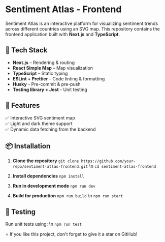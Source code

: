 # Sentiment Atlas - Frontend

Sentiment Atlas is an interactive platform for visualizing sentiment trends across different countries using an SVG map. This repository contains the frontend application built with **Next.js** and **TypeScript**.

## 🔧 Tech Stack

- **Next.js** – Rendering & routing
- **React Simple Map** – Map visualization
- **TypeScript** – Static typing
- **ESLint + Prettier** – Code linting & formatting
- **Husky** - Pre-commit & pre-push
- **Testing library + Jest** - Unit testing

## 🚀 Features

✅ Interactive SVG sentiment map  
✅ Light and dark theme support  
✅ Dynamic data fetching from the backend

## 📦 Installation

1. **Clone the repository**
   `git clone https://github.com/your-repo/sentiment-atlas-frontend.git` \n
   `cd sentiment-atlas-frontend`

2. **Install dependencies**
   `npm install`

3. **Run in development mode**
   `npm run dev`

4. **Build for production**
   `npm run build` \n
   `npm run start`

## 🔬 Testing

Run unit tests using: \n
`npm run test`

⭐ If you like this project, don't forget to give it a star on GitHub!
